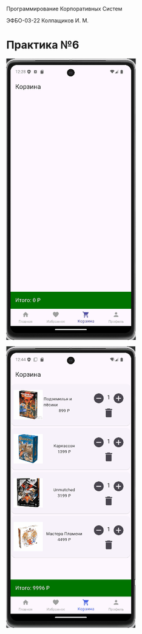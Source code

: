 Программирование Корпоративных Систем

ЭФБО-03-22 Колпащиков И. М.

# Практика №6

![alt_text](https://github.com/RogaJedi/flat_6/blob/master/flat_6-demo-1.gif)

![alt_text](https://github.com/RogaJedi/flat_6/blob/master/flat_6-demo-2.gif)
